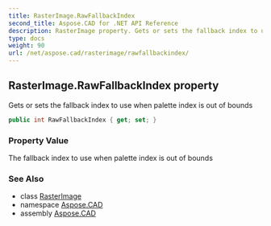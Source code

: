```yaml
---
title: RasterImage.RawFallbackIndex
second_title: Aspose.CAD for .NET API Reference
description: RasterImage property. Gets or sets the fallback index to use when palette index is out of bounds
type: docs
weight: 90
url: /net/aspose.cad/rasterimage/rawfallbackindex/
---
```

## RasterImage.RawFallbackIndex property

Gets or sets the fallback index to use when palette index is out of bounds

```csharp
public int RawFallbackIndex { get; set; }
```

### Property Value

The fallback index to use when palette index is out of bounds

### See Also

* class [RasterImage](../)
* namespace [Aspose.CAD](../../rasterimage/)
* assembly [Aspose.CAD](../../../)


